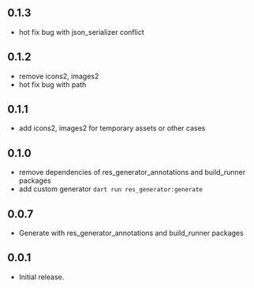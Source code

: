 ## 0.1.3

* hot fix bug with json_serializer conflict

## 0.1.2

* remove icons2, images2
* hot fix bug with path

## 0.1.1

* add icons2, images2 for temporary assets or other cases

## 0.1.0

* remove dependencies of res_generator_annotations and build_runner packages
* add custom generator `dart run res_generator:generate`

## 0.0.7

* Generate with res_generator_annotations and build_runner packages

## 0.0.1

* Initial release.
